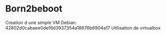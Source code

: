 # Born2beboot
Creation d une simple VM Debian.
42802d0cabaee0def8d3937354a18676b6904a17
Utilisation de virtualbox
